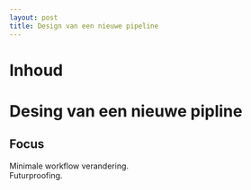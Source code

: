 ```yaml
---
layout: post
title: Design van een nieuwe pipeline
---
```



# Inhoud



# Desing van een nieuwe pipline

## Focus
Minimale workflow verandering.  
Futurproofing.
